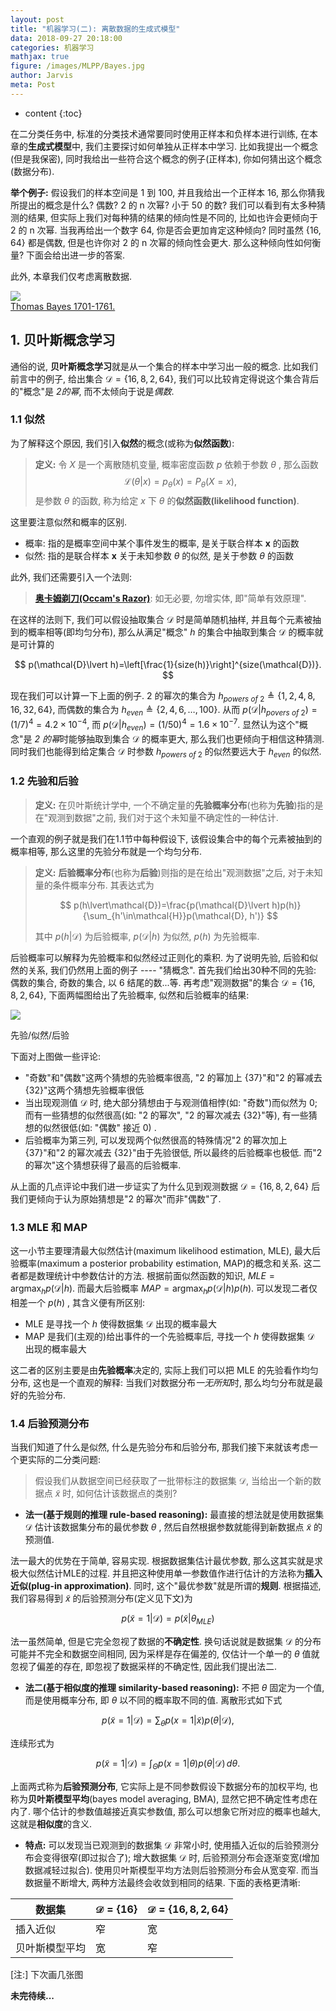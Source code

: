 ```yaml
---
layout: post
title: "机器学习(二): 离散数据的生成式模型"
data: 2018-09-27 20:18:00
categories: 机器学习
mathjax: true
figure: /images/MLPP/Bayes.jpg
author: Jarvis
meta: Post
---
```


* content
{:toc}

在二分类任务中, 标准的分类技术通常要同时使用正样本和负样本进行训练, 在本章的**生成式模型**中, 我们主要探讨如何单独从正样本中学习. 比如我提出一个概念(但是我保密), 同时我给出一些符合这个概念的例子(正样本), 你如何猜出这个概念(数据分布). 

**举个例子:** 假设我们的样本空间是 1 到 100, 并且我给出一个正样本 16, 那么你猜我所提出的概念是什么? 偶数? 2 的 n 次幂? 小于 50 的数? 我们可以看到有太多种猜测的结果, 但实际上我们对每种猜的结果的倾向性是不同的, 比如也许会更倾向于 2 的 n 次幂. 当我再给出一个数字 64, 你是否会更加肯定这种倾向? 同时虽然 {16, 64} 都是偶数, 但是也许你对 2 的 n 次幂的倾向性会更大. 那么这种倾向性如何衡量? 下面会给出进一步的答案.

此外, 本章我们仅考虑离散数据.




<div class="polaroid">
    <img class="cool-img" src="/images/MLPP/Bayes.jpg" Shannon/>
    <div class="container">
        <a href="https://en.wikipedia.org/wiki/Thomas_Bayes">Thomas Bayes 1701-1761.</a>
    </div>
</div>

## 1. 贝叶斯概念学习

通俗的说, **贝叶斯概念学习**就是从一个集合的样本中学习出一般的概念. 比如我们前言中的例子, 给出集合 $\mathcal{D}=\{16, 8, 2, 64\}$, 我们可以比较肯定得说这个集合背后的"概念"是 *2的幂*, 而不太倾向于说是*偶数*. 

### 1.1 似然

为了解释这个原因, 我们引入**似然**的概念(或称为**似然函数**):

>   **定义:** 令 $X$ 是一个离散随机变量, 概率密度函数 $p$ 依赖于参数 $\theta$ , 那么函数
>   $$
>   \mathcal{L}(\theta\lvert x)=p_{\theta}(x)=P_{\theta}(X=x),
>   $$
>   是参数 $\theta$ 的函数, 称为给定 $x$ 下 $\theta$ 的**似然函数(likelihood function)**. 

这里要注意似然和概率的区别. 

*   概率: 指的是概率空间中某个事件发生的概率, 是关于联合样本 $\mathbf{x}$ 的函数
*   似然: 指的是联合样本 $\mathbf{x}$ 关于未知参数 $\theta$ 的似然, 是关于参数 $\theta$ 的函数

此外, 我们还需要引入一个法则:

>   [**奥卡姆剃刀(Occam's Razor)**](https://en.wikipedia.org/wiki/Occam%27s_razor): 如无必要, 勿增实体, 即"简单有效原理". 

在这样的法则下, 我们可以假设抽取集合 $\mathcal{D}$ 时是简单随机抽样, 并且每个元素被抽到的概率相等(即均匀分布), 那么从满足"概念" $h$ 的集合中抽取到集合 $\mathcal{D}$ 的概率就是可计算的

$$
p(\mathcal{D}\lvert h)=\left[\frac{1}{size(h)}\right]^{size(\mathcal{D})}.
$$

现在我们可以计算一下上面的例子. 2 的幂次的集合为 $h_{powers~of~2}\triangleq\{1,2,4,8,16,32,64\}$, 而偶数的集合为 $h_{even}\triangleq\{2,4,6,\dots,100\}$. 从而 $p(\mathcal{D}\lvert h_{povers~of~2})=(1/7)^4=4.2\times10^{-4}$, 而 $p(\mathcal{D}\lvert h_{even})=(1/50)^4=1.6\times10^{-7}$. 显然认为这个"概念"是 *2 的幂*时能够抽取到集合 $\mathcal{D}$ 的概率更大, 那么我们也更倾向于相信这种猜测. 同时我们也能得到给定集合 $\mathcal{D}$ 时参数 $h_{powers~of~2}$ 的似然要远大于 $h_{even}$ 的似然. 

### 1.2 先验和后验

>   **定义:**  在贝叶斯统计学中, 一个不确定量的**先验概率分布**(也称为**先验**)指的是在"观测到数据"之前, 我们对于这个未知量不确定性的一种估计. 

一个直观的例子就是我们在1.1节中每种假设下, 该假设集合中的每个元素被抽到的概率相等, 那么这里的先验分布就是一个均匀分布. 

>   **定义:** **后验概率分布**(也称为**后验**)则指的是在给出"观测数据"之后, 对于未知量的条件概率分布.  其表达式为
>
>   $$
>   p(h\lvert\mathcal{D})=\frac{p(\mathcal{D}\lvert h)p(h)}{\sum_{h'\in\mathcal{H}}p(\mathcal{D}, h')}
>   $$
>
>   其中 $p(h\lvert\mathcal{D})$ 为后验概率, $p(\mathcal{D}\lvert h)$ 为似然, $p(h)$ 为先验概率. 

后验概率可以解释为先验概率和似然经过正则化的乘积. 为了说明先验, 后验和似然的关系, 我们仍然用上面的例子 ---- "猜概念". 首先我们给出30种不同的先验: 偶数的集合, 奇数的集合, 以 6 结尾的数...等. 再考虑"观测数据"的集合 $\mathcal{D}=\{16, 8, 2, 64\}$, 下面两幅图给出了先验概率, 似然和后验概率的结果:

<div class="polaroid-small">
	<img class="cool-img" src="/images/MLPP/c301.png" />
    <div class="container">
        <p>先验/似然/后验</p>
    </div>
</div>

下面对上图做一些评论:

*   "奇数"和"偶数"这两个猜想的先验概率很高, "2 的幂加上 {37}"和"2 的幂减去 {32}"这两个猜想先验概率很低
*   当出现观测值 $\mathcal{D}$ 时, 绝大部分猜想由于与观测值相悖(如: "奇数")而似然为 0; 而有一些猜想的似然很高(如: "2 的幂次", "2 的幂次减去 {32}"等), 有一些猜想的似然很低(如: "偶数" 接近 0) .
*   后验概率为第三列, 可以发现两个似然很高的特殊情况"2 的幂次加上 {37}"和"2 的幂次减去 {32}"由于先验很低, 所以最终的后验概率也极低. 而"2 的幂次"这个猜想获得了最高的后验概率.

从上面的几点评论中我们进一步证实了为什么见到观测数据 $\mathcal{D}=\{16,8,2,64 \}$ 后我们更倾向于认为原始猜想是"2 的幂次"而非"偶数"了.

### 1.3 MLE 和 MAP

这一小节主要理清最大似然估计(maximum likelihood estimation, MLE), 最大后验概率(maximum a posterior probability estimation, MAP)的概念和关系. 这二者都是数理统计中参数估计的方法. 根据前面似然函数的知识, $MLE=\text{argmax}_{h}p(\mathcal{D}\lvert h)$. 而最大后验概率 $MAP=\text{argmax}_hp(\mathcal{D}\lvert h)p(h)$. 可以发现二者仅相差一个 $p(h)$ , 其含义便有所区别:

*   MLE 是寻找一个 $h$ 使得数据集 $\mathcal{D}$ 出现的概率最大
*   MAP 是我们(主观的)给出事件的一个先验概率后, 寻找一个 $h$ 使得数据集 $\mathcal{D}$ 出现的概率最大

这二者的区别主要是由**先验概率**决定的, 实际上我们可以把 MLE 的先验看作均匀分布, 这也是一个直观的解释: 当我们对数据分布*一无所知*时, 那么均匀分布就是最好的先验分布.

### 1.4 后验预测分布

当我们知道了什么是似然, 什么是先验分布和后验分布, 那我们接下来就该考虑一个更实际的二分类问题: 

>   假设我们从数据空间已经获取了一批带标注的数据集 $\mathcal{D}$, 当给出一个新的数据点 $\tilde{x}$ 时, 如何估计该数据点的类别?

*   **法一(基于规则的推理 rule-based reasoning):** 最直接的想法就是使用数据集 $\mathcal{D}$ 估计该数据集分布的最优参数 $\theta$ , 然后自然根据参数就能得到新数据点 $\tilde{x}$ 的预测值.

法一最大的优势在于简单, 容易实现. 根据数据集估计最优参数, 那么这其实就是求极大似然估计MLE的过程. 并且把这种使用单一参数值作进行估计的方法称为**插入近似(plug-in approximation)**. 同时, 这个"最优参数"就是所谓的**规则**. 根据描述, 我们容易得到 $\tilde{x}$ 的后验预测分布(定义见下文)为

$$
p(\tilde{x}=1\lvert\mathcal{D})= p(\tilde{x}\lvert\theta_{MLE})
$$

法一虽然简单, 但是它完全忽视了数据的**不确定性**. 换句话说就是数据集 $\mathcal{D}$ 的分布可能并不完全和数据空间相同, 因为采样是存在偏差的, 仅估计一个单一的 $\theta$ 值就忽视了偏差的存在, 即忽视了数据采样的不确定性, 因此我们提出法二.

*   **法二(基于相似度的推理 similarity-based reasoning):** 不把 $\theta$ 固定为一个值, 而是使用概率分布, 即 $\theta$ 以不同的概率取不同的值. 离散形式如下式

$$
p(\tilde{x}=1\lvert\mathcal{D})=\sum_{\theta}p(x=1\lvert\tilde{x})p(\theta\lvert\mathcal{D}),
$$

连续形式为

$$
p(\tilde{x}=1\lvert\mathcal{D})=\int_{\Theta}p(x=1\lvert\theta)p(\theta\lvert\mathcal{D})\,d\theta.
$$

上面两式称为**后验预测分布**, 它实际上是不同参数假设下数据分布的加权平均, 也称为**贝叶斯模型平均**(bayes model averaging, BMA), 显然它把不确定性考虑在内了. 哪个估计的参数值越接近真实参数值, 那么可以想象它所对应的概率也越大, 这就是**相似度**的含义.

*   **特点:** 可以发现当已观测到的数据集 $\mathcal{D}$ 非常小时, 使用插入近似的后验预测分布会变得很窄(即过拟合了); 增大数据集 $\mathcal{D}$ 时, 后验预测分布会逐渐变宽(增加数据减轻过拟合). 使用贝叶斯模型平均方法则后验预测分布会从宽变窄. 而当数据量不断增大, 两种方法最终会收敛到相同的结果. 下面的表格更清晰:

| 数据集         | $\mathcal{D}=\{16\}$ | $\mathcal{D}=\{16, 8, 2, 64\}$ |
| -------------- | -------------------- | ------------------------------ |
| 插入近似       | 窄                   | 宽                             |
| 贝叶斯模型平均 | 宽                   | 窄                             |

[注:] 下次画几张图

 **未完待续...**

